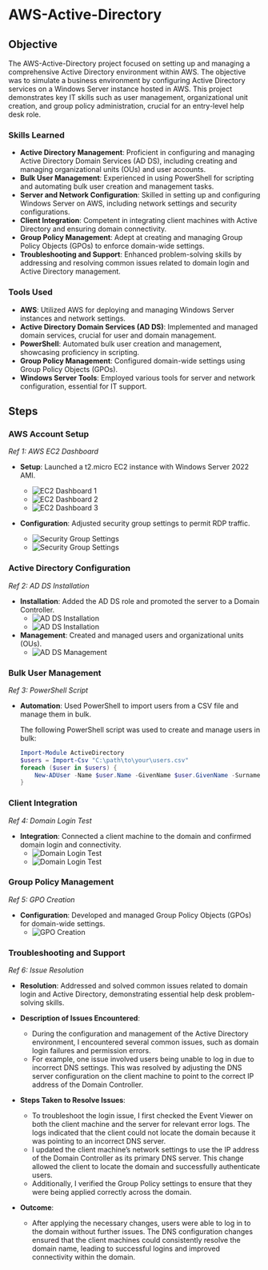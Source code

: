 # AWS-Active-Directory

## Objective
The AWS-Active-Directory project focused on setting up and managing a comprehensive Active Directory environment within AWS. The objective was to simulate a business environment by configuring Active Directory services on a Windows Server instance hosted in AWS. This project demonstrates key IT skills such as user management, organizational unit creation, and group policy administration, crucial for an entry-level help desk role.

### Skills Learned
- **Active Directory Management**: Proficient in configuring and managing Active Directory Domain Services (AD DS), including creating and managing organizational units (OUs) and user accounts.
- **Bulk User Management**: Experienced in using PowerShell for scripting and automating bulk user creation and management tasks.
- **Server and Network Configuration**: Skilled in setting up and configuring Windows Server on AWS, including network settings and security configurations.
- **Client Integration**: Competent in integrating client machines with Active Directory and ensuring domain connectivity.
- **Group Policy Management**: Adept at creating and managing Group Policy Objects (GPOs) to enforce domain-wide settings.
- **Troubleshooting and Support**: Enhanced problem-solving skills by addressing and resolving common issues related to domain login and Active Directory management.

### Tools Used
- **AWS**: Utilized AWS for deploying and managing Windows Server instances and network settings.
- **Active Directory Domain Services (AD DS)**: Implemented and managed domain services, crucial for user and domain management.
- **PowerShell**: Automated bulk user creation and management, showcasing proficiency in scripting.
- **Group Policy Management**: Configured domain-wide settings using Group Policy Objects (GPOs).
- **Windows Server Tools**: Employed various tools for server and network configuration, essential for IT support.

## Steps
### AWS Account Setup
*Ref 1: AWS EC2 Dashboard*

- **Setup**: Launched a t2.micro EC2 instance with Windows Server 2022 AMI.
  
  - ![EC2 Dashboard 1](https://i.imgur.com/xf8A6qM.png)
  - ![EC2 Dashboard 2](https://i.imgur.com/8uQHfis.png)
  - ![EC2 Dashboard 3](https://i.imgur.com/2WdlqmK.png)
    
- **Configuration**: Adjusted security group settings to permit RDP traffic.
  - ![Security Group Settings](https://i.imgur.com/9m9DywS.png)
  - ![Security Group Settings](https://i.imgur.com/bXxEgqM.png)

### Active Directory Configuration
*Ref 2: AD DS Installation*

- **Installation**: Added the AD DS role and promoted the server to a Domain Controller.
  - ![AD DS Installation](https://i.imgur.com/qc9pHUz.png)
  - ![AD DS Installation](https://i.imgur.com/81OC7qo.png)
- **Management**: Created and managed users and organizational units (OUs).
  - ![AD DS Management](https://i.imgur.com/eiXTI3m.png)

### Bulk User Management
*Ref 3: PowerShell Script*

- **Automation**: Used PowerShell to import users from a CSV file and manage them in bulk.

   The following PowerShell script was used to create and manage users in bulk:

   ```powershell
   Import-Module ActiveDirectory
   $users = Import-Csv "C:\path\to\your\users.csv"
   foreach ($user in $users) {
       New-ADUser -Name $user.Name -GivenName $user.GivenName -Surname $user.Surname -SamAccountName $user.Username -UserPrincipalName "$($user.Username)@yourdomain.local" -Path "OU=Users,DC=yourdomain,DC=local" -AccountPassword (ConvertTo-SecureString $user.Password -AsPlainText -Force) -PasswordNeverExpires $true -PassThru
   }


### Client Integration
*Ref 4: Domain Login Test*

- **Integration**: Connected a client machine to the domain and confirmed domain login and connectivity.
  - ![Domain Login Test](https://i.imgur.com/PYzltYQ.png)
  - ![Domain Login Test](https://i.imgur.com/Yswttr0.png)

### Group Policy Management
*Ref 5: GPO Creation*

- **Configuration**: Developed and managed Group Policy Objects (GPOs) for domain-wide settings.
  - ![GPO Creation](https://i.imgur.com/vDWaQuR.png)

### Troubleshooting and Support
*Ref 6: Issue Resolution*

- **Resolution**: Addressed and solved common issues related to domain login and Active Directory, demonstrating essential help desk problem-solving skills.

- **Description of Issues Encountered**:
  - During the configuration and management of the Active Directory environment, I encountered several common issues, such as domain login failures and permission errors.
  - For example, one issue involved users being unable to log in due to incorrect DNS settings. This was resolved by adjusting the DNS server configuration on the client machine to point to the correct IP address of the Domain Controller.

- **Steps Taken to Resolve Issues**:
  - To troubleshoot the login issue, I first checked the Event Viewer on both the client machine and the server for relevant error logs. The logs indicated that the client could not locate the domain because it was pointing to an incorrect DNS server.
  - I updated the client machine’s network settings to use the IP address of the Domain Controller as its primary DNS server. This change allowed the client to locate the domain and successfully authenticate users.
  - Additionally, I verified the Group Policy settings to ensure that they were being applied correctly across the domain.

- **Outcome**:
  - After applying the necessary changes, users were able to log in to the domain without further issues. The DNS configuration changes ensured that the client machines could consistently resolve the domain name, leading to successful logins and improved connectivity within the domain.
